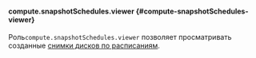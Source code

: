 #### compute.snapshotSchedules.viewer {#compute-snapshotSchedules-viewer}

Роль`compute.snapshotSchedules.viewer` позволяет просматривать созданные [снимки дисков по расписаниям](../compute/concepts/snapshot-schedule.md).